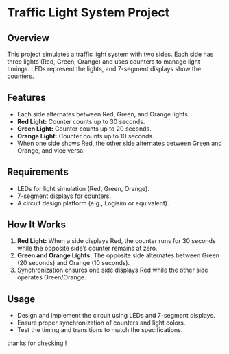 # Traffic Light System Project

## Overview
This project simulates a traffic light system with two sides. Each side has three lights (Red, Green, Orange) and uses counters to manage light timings. LEDs represent the lights, and 7-segment displays show the counters.

## Features
- Each side alternates between Red, Green, and Orange lights.
- **Red Light:** Counter counts up to 30 seconds.
- **Green Light:** Counter counts up to 20 seconds.
- **Orange Light:** Counter counts up to 10 seconds.
- When one side shows Red, the other side alternates between Green and Orange, and vice versa.

## Requirements
- LEDs for light simulation (Red, Green, Orange).
- 7-segment displays for counters.
- A circuit design platform (e.g., Logisim or equivalent).

## How It Works
1. **Red Light:** When a side displays Red, the counter runs for 30 seconds while the opposite side’s counter remains at zero.
2. **Green and Orange Lights:** The opposite side alternates between Green (20 seconds) and Orange (10 seconds).
3. Synchronization ensures one side displays Red while the other side operates Green/Orange.

## Usage
- Design and implement the circuit using LEDs and 7-segment displays.
- Ensure proper synchronization of counters and light colors.
- Test the timing and transitions to match the specifications.

thanks for checking !

